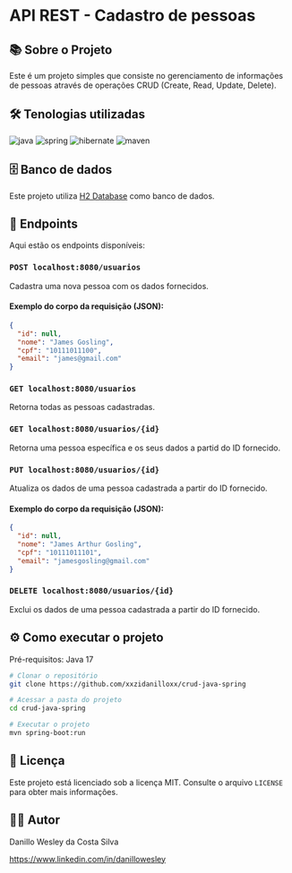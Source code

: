 # API REST - Cadastro de pessoas

## :books: Sobre o Projeto

Este é um projeto simples que consiste no gerenciamento de informações de pessoas através de operações CRUD (Create, Read, Update, Delete).

## :hammer_and_wrench: Tenologias utilizadas

![java](https://github.com/xxzidanilloxx/xxzidanilloxx/assets/111617208/0af15eed-7d91-469c-87af-abb5e4ba7dc4)
![spring](https://github.com/xxzidanilloxx/xxzidanilloxx/assets/111617208/ffab4823-af20-4904-9854-b84d8c144977)
![hibernate](https://github.com/xxzidanilloxx/xxzidanilloxx/assets/111617208/db2acb5e-1cb6-40ad-8d64-05079ecdda18)
![maven](https://github.com/xxzidanilloxx/xxzidanilloxx/assets/111617208/91902391-c384-4718-a6ff-527fead23667)

## :file_cabinet: Banco de dados

Este projeto utiliza [H2 Database](https://www.h2database.com/html/tutorial.html) como banco de dados.

## :checkered_flag: Endpoints

Aqui estão os endpoints disponíveis:

### `POST localhost:8080/usuarios`
Cadastra uma nova pessoa com os dados fornecidos.

#### Exemplo do corpo da requisição (JSON):
```JSON
{
  "id": null,
  "nome": "James Gosling",
  "cpf": "10111011100",
  "email": "james@gmail.com"	
}
```

### `GET localhost:8080/usuarios`
Retorna todas as pessoas cadastradas.

### `GET localhost:8080/usuarios/{id}`
Retorna uma pessoa específica e os seus dados a partid do ID fornecido.

### `PUT localhost:8080/usuarios/{id}`
Atualiza os dados de uma pessoa cadastrada a partir do ID fornecido.

#### Exemplo do corpo da requisição (JSON):
```JSON
{
  "id": null,
  "nome": "James Arthur Gosling",
  "cpf": "10111011101",
  "email": "jamesgosling@gmail.com"	
}
```

### `DELETE localhost:8080/usuarios/{id}`
Exclui os dados de uma pessoa cadastrada a partir do ID fornecido.

## :gear: Como executar o projeto

Pré-requisitos: Java 17

```bash
# Clonar o repositório
git clone https://github.com/xxzidanilloxx/crud-java-spring

# Acessar a pasta do projeto
cd crud-java-spring

# Executar o projeto
mvn spring-boot:run
```

## :page_facing_up: Licença

Este projeto está licenciado sob a licença MIT. Consulte o arquivo `LICENSE` para obter mais informações.

## :man_technologist: Autor

Danillo Wesley da Costa Silva

https://www.linkedin.com/in/danillowesley
